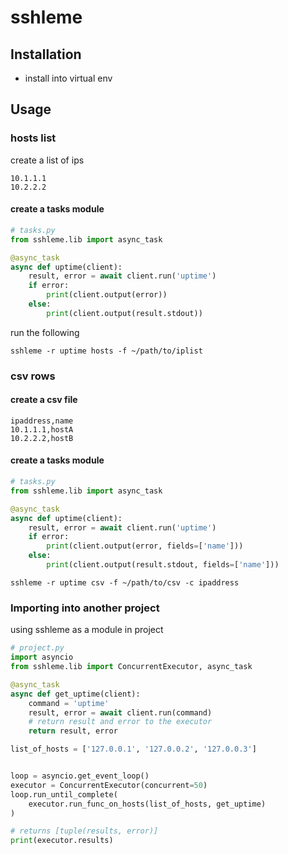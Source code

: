 # sshleme

## Installation

- install into virtual env


## Usage

### hosts list

create a list of ips
```text
10.1.1.1
10.2.2.2

```

#### create a tasks module
```python
# tasks.py
from sshleme.lib import async_task

@async_task
async def uptime(client):
    result, error = await client.run('uptime')
    if error:
        print(client.output(error))
    else:
        print(client.output(result.stdout))

```

run the following
```commandline
sshleme -r uptime hosts -f ~/path/to/iplist
```

### csv rows

#### create a csv file
```text
ipaddress,name
10.1.1.1,hostA
10.2.2.2,hostB

```

#### create a tasks module
```python
# tasks.py
from sshleme.lib import async_task

@async_task
async def uptime(client):
    result, error = await client.run('uptime')
    if error:
        print(client.output(error, fields=['name']))
    else:
        print(client.output(result.stdout, fields=['name']))

```

```commandline
sshleme -r uptime csv -f ~/path/to/csv -c ipaddress
```

### Importing into another project

using sshleme as a module in project

```python
# project.py
import asyncio
from sshleme.lib import ConcurrentExecutor, async_task

@async_task
async def get_uptime(client):
    command = 'uptime'
    result, error = await client.run(command)
    # return result and error to the executor
    return result, error

list_of_hosts = ['127.0.0.1', '127.0.0.2', '127.0.0.3']


loop = asyncio.get_event_loop()
executor = ConcurrentExecutor(concurrent=50)
loop.run_until_complete(
    executor.run_func_on_hosts(list_of_hosts, get_uptime)
)

# returns [tuple(results, error)]
print(executor.results)

```
